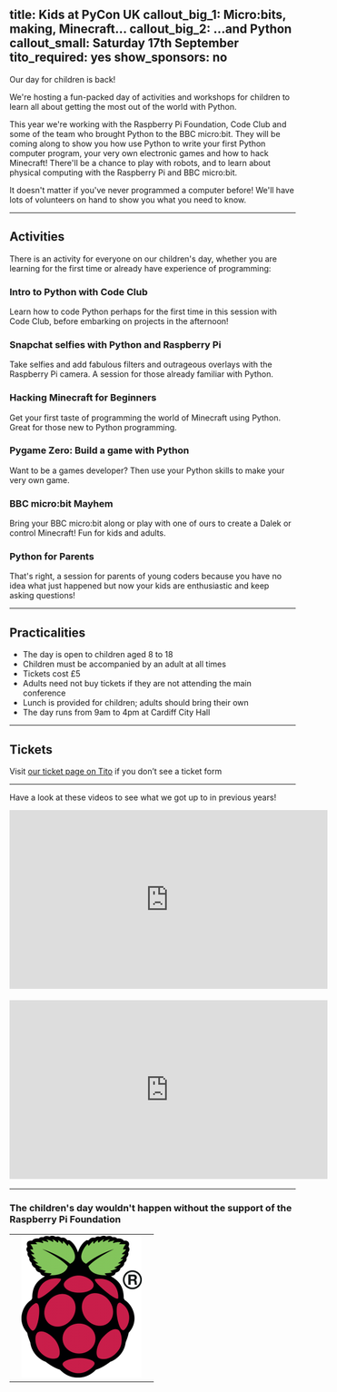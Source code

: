 title: Kids at PyCon UK
callout_big_1: Micro:bits, making, Minecraft...
callout_big_2: ...and Python
callout_small: Saturday 17th September
tito_required: yes
show_sponsors: no
---

Our day for children is back!

We're hosting a fun-packed day of activities and workshops for children to
learn all about getting the most out of the world with Python.

This year we're working with the Raspberry Pi Foundation, Code Club and some of the team who
brought Python to the BBC micro:bit. They will be coming along to show you how use Python
to write your first Python computer program, your very own electronic games and how to hack Minecraft!  There'll be a chance to play with robots, and to learn about physical computing with the Raspberry Pi and BBC micro:bit. 

It doesn't matter if you've never programmed a computer before!  We'll have
lots of volunteers on hand to show you what you need to know.

***

## Activities

There is an activity for everyone on our children's day, whether you are learning for the first time or already have experience of programming:

### Intro to Python with Code Club

Learn how to code Python perhaps for the first time in this session with Code
Club, before embarking on projects in the afternoon!

### Snapchat selfies with Python and Raspberry Pi

Take selfies and add fabulous filters and outrageous overlays with the Raspberry Pi camera. A session for those already familiar with Python.

### Hacking Minecraft for Beginners

Get your first taste of programming the world of Minecraft using Python. Great
for those new to Python programming.

### Pygame Zero: Build a game with Python

Want to be a games developer? Then use your Python skills to make your very own
game.

### BBC micro:bit Mayhem

Bring your BBC micro:bit along or play with one of ours to create a Dalek or
control Minecraft! Fun for kids and adults.

### Python for Parents

That's right, a session for parents of young coders because you have no idea what just happened but now your kids are enthusiastic
and keep asking questions!

***

## Practicalities

* The day is open to children aged 8 to 18
* Children must be accompanied by an adult at all times
* Tickets cost £5
* Adults need not buy tickets if they are not attending the main conference
* Lunch is provided for children; adults should bring their own
* The day runs from 9am to 4pm at Cardiff City Hall

***

## Tickets

<tito-widget event="pyconuk/2016" releases="xi2wxxscn3k">Visit [our ticket page on Tito](https://ti.to/pyconuk/2016/with/xi2wxxscn3k) if you don’t see a ticket form</tito-widget>

***

Have a look at these videos to see what we got up to in previous years!

<div><iframe width="560" height="315" src="https://www.youtube-nocookie.com/embed/u4IMlpmjbYg?rel=0" frameborder="0" allowfullscreen></iframe></div>
<br/>
<div><iframe width="560" height="315" src="https://www.youtube-nocookie.com/embed/yerWCR3mppk?rel=0" frameborder="0" allowfullscreen></iframe></div>

<hr />

<h3>The children's day wouldn't happen without the support of the Raspberry Pi Foundation</h3>

<div class="sponsors-list">
  <table>
    <tr>
      <td></td>
      <td class="logo">
        <a href="/sponsors/rpf/">
          <img src="/static/img/logos/rpf.png" />
        </a>
      </td>
      <td></td>
    </tr>
  </table>
</div>
